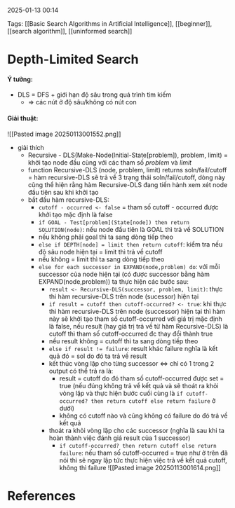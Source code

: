 2025-01-13 00:14


Tags: [[Basic Search Algorithms in Artificial Intelligence]], [[beginner]], [[search algorithm]], [[uninformed search]]

# Depth-Limited Search
#### Ý tưởng:
- DLS = DFS + giới hạn độ sâu trong quá trình tìm kiếm
	- => các nút ở độ sâu/không có nút con
#### Giải thuật:
![[Pasted image 20250113001552.png]]
- giải thích
	- Recursive - DLS(Make-Node(Initial-State[problem]), problem, limit) = khởi tạo node đầu cùng với các tham số *problem* và *limit*
	- function Recursive-DLS (node, problem, limit) returns soln/fail/cutoff = hàm recursive-DLS sẽ trả về 3 trạng thái soln/fail/cutoff, dòng này cũng thể hiện rằng hàm Recursive-DLS đang tiến hành xem xét node đầu tiên sau khi khởi tạo
	- bắt đầu hàm recursive-DLS:
		- `cutoff - occurred <- false` = tham số cutoff - occurred được khởi tạo mặc định là false 
		- `if GOAL - Test[problem](State[node]) then return SOLUTION(node)`: nếu node đầu tiên là GOAL thì trả về SOLUTION
		- nếu không phải goal thì ta sang dòng tiếp theo
		- `else if DEPTH[node] = limit then return cutoff`: kiểm tra nếu độ sâu node hiện tại = limit thì trả về cutoff
		- nếu không = limit thì ta sang dòng tiếp theo
		- `else for each successor in EXPAND(node,problem) do`: với mỗi successor của node hiện tại (có được successor bằng hàm EXPAND(node,problem)) ta thực hiện các bước sau:
			- `result <- Recursive-DLS(successor, problem, limit)`: thực thi hàm recursive-DLS trên node (sucessor) hiện tại
			- `if result = cutoff then cutoff-occurred? <- true`: khi thực thi hàm recursive-DLS trên node (successor) hiện tại thì hàm này sẽ khởi tạo tham số cutoff-occurred với giá trị mặc định là false, nếu result (hay giá trị trả về từ hàm Recursive-DLS) là cutoff thì tham số cutoff-occurred đc thay đổi thành true
			- nếu result không = cutoff thì ta sang dòng tiếp theo
			- `else if result != failure`: result khác failure nghĩa là kết quả đó = sol do đó ta trả về result
			- kết thúc vòng lặp cho từng successor <=> chỉ có 1 trong 2 output có thể trả ra là:
				- result = cutoff do đó tham số cutoff-occurred được set = true (nếu đúng không trả về kết quả và sẽ thoát ra khỏi vòng lặp và thực hiện bước cuối cùng là `if cutoff-occurred? then return cutoff else return failure` ở dưới)
				- không có cutoff nào và cũng không có failure do đó trả về kết quả
			- thoát ra khỏi vòng lặp cho các successor (nghĩa là sau khi ta hoàn thành việc đánh giá result của 1 successor)
				- `if cutoff-occurred? then return cutoff else return failure`: nếu tham số cutoff-occurred = true như ở trên đã nói thì sẽ ngay lập tức thực hiện việc trả về kết quả cutoff, không thì failure 
![[Pasted image 20250113001614.png]]


# References
